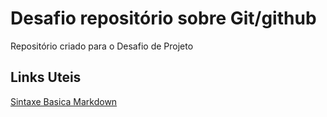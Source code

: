 # Desafio repositório sobre Git/github
Repositório criado para o Desafio de Projeto

## Links Uteis
[Sintaxe Basica Markdown](https://www.markdownguide.org/basic-syntax/)
